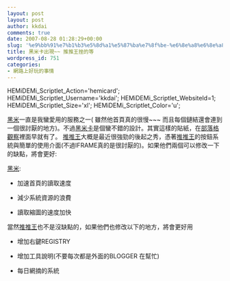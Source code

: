```yaml
---
layout: post
layout: post
author: kkdai
comments: true
date: 2007-08-28 01:28:29+00:00
slug: '%e9%bb%91%e7%b1%b3%e5%8d%a1%e5%87%ba%e7%8f%be-%e6%8e%a8%e6%8e%a8%e7%8e%8b%e6%8c%ab%e7%9a%84%e7%ad%89'
title: 黑米卡出現~~ 推推王挫的等
wordpress_id: 751
categories:
- 網路上好玩的事情
---
```



HEMiDEMi_Scriptlet_Action='hemicard';
HEMiDEMi_Scriptlet_Username='kkdai';
HEMiDEMi_Scriptlet_WebsiteId=1;
HEMiDEMi_Scriptlet_Size='xl';
HEMiDEMi_Scriptlet_Color='u';




[黑米](http://www.hemidemi.com/home)一直是我蠻愛用的服務之一( 雖然他首頁真的很慢~~~ 而且每個鏈結還會連到一個很討厭的地方)。不過[黑米卡](http://www.hemidemi.com/blogtools/hemicard)是個蠻不錯的設計。其實這樣的貼紙，在[部落格觀察](http://look.urs.tw/)裡面早就有了。 [推推王](http://funp.com/)大概是最近很強勁的後起之秀，憑著[推推王](http://funp.com/)的按鈕系統與簡單的使用介面(不過IFRAME真的是很討厭的)。如果他們兩個可以修改一下的缺點，將會更好:

[黑米](http://www.hemidemi.com/home):



	
  * 加速首頁的讀取速度

	
  * 減少系統資源的浪費

	
  * 讀取縮圖的速度加快


當然[推推王](http://funp.com/)也不是沒缺點的，如果他們也修改以下的地方，將會更好用



	
  * 增加右鍵REGISTRY

	
  * 增加工具說明(不要每次都是外面的BLOGGER 在幫忙)

	
  * 每日網摘的系統


